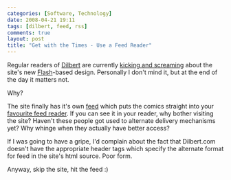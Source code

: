```yaml
---
categories: [Software, Technology]
date: 2008-04-21 19:11
tags: [dilbert, feed, rss]
comments: true
layout: post
title: "Get with the Times - Use a Feed Reader"
---
```

Regular readers of <a href="http://www.dilbert.com/" title="Dilbert">Dilbert</a> are currently <a href="http://entertainment.slashdot.org/article.pl?sid=08/04/19/1842208&from=rss" title="Slashdot | Dilbert Goes Flash, Readers Revolt">kicking and screaming</a> about the site's new <a href="http://www.adobe.com/products/flash/" title="Adobe Flash">Flash</a>-based design. Personally I don't mind it, but at the end of the day it matters not.

Why?

<!--more-->

The site finally has it's own <a href="http://feeds.feedburner.com/DilbertDailyStrip" title="The Dilbert Daily Strip">feed</a> which puts the comics straight into your <a href="http://reader.google.com/" title="Google Reader">favourite feed reader</a>. If you can see it in your reader, why bother visiting the site? Haven't these people got used to alternate delivery mechanisms yet? Why whinge when they actually have better access?

If I was going to have a gripe, I'd complain about the fact that Dilbert.com doesn't have the appropriate header tags which specify the alternate format for feed in the site's html source. Poor form.

Anyway, skip the site, hit the feed :)
